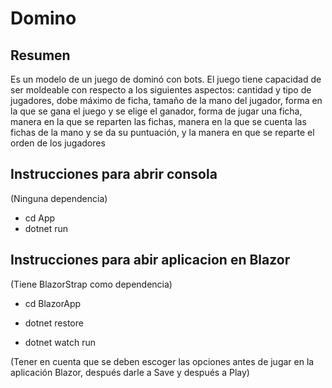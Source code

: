 # Domino

## Resumen

Es un modelo de un juego de dominó con bots. El juego tiene capacidad de ser moldeable con respecto a los siguientes aspectos: cantidad y tipo de jugadores, dobe máximo de ficha, tamaño de la mano del jugador, forma en la que se gana el juego y se elige el ganador, forma de jugar una ficha, manera en la que se reparten las fichas, manera en la que se cuenta las fichas de la mano y se da su puntuación, y la manera en que se reparte el orden de los jugadores

## Instrucciones para abrir consola

(Ninguna dependencia)

- cd App
- dotnet run

## Instrucciones para abir aplicacion en Blazor

(Tiene BlazorStrap como dependencia)

- cd BlazorApp

- dotnet restore

- dotnet watch run

(Tener en cuenta que se deben escoger las opciones antes de jugar en la aplicación Blazor, después darle a Save y después a Play)